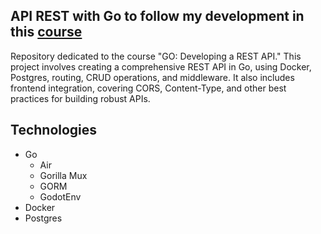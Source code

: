 ## API REST with Go to follow my development in this [course](https://cursos.alura.com.br/course/go-desenvolvendo-api-rest)
Repository dedicated to the course "GO: Developing a REST API." This project involves creating a comprehensive REST API in Go, using Docker, Postgres, routing, CRUD operations, and middleware. It also includes frontend integration, covering CORS, Content-Type, and other best practices for building robust APIs.

## Technologies
- Go
  - Air
  - Gorilla Mux
  - GORM
  - GodotEnv
- Docker
- Postgres